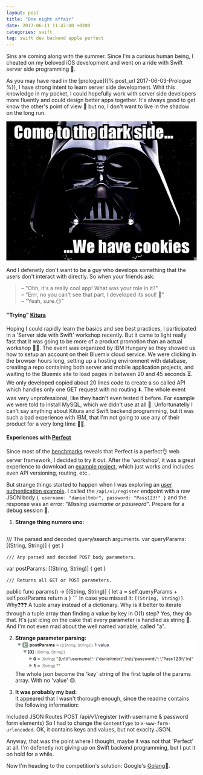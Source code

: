 ```yaml
---
layout: post
title: "One night affair"
date: 2017-06-11 11:47:00 +0200
categories: swift
tag: swift dev backend apple perfect
---
```

Sins are coming along with the summer. Since I'm a curious human being, I cheated on my beloved iOS development and went on a ride with Swift server side programming 🎢.

As you may have read in the [prologue]({% post_url 2017-06-03-Prologue %}), I have strong intent to learn server side development. 
Whit this knowledge in my pocket, I could hopefully work with server side developers more fluently and could design better apps together.
It's always good to get know the other's point of view 👀 but no, I don't want to live in the shadow on the long run.

![darkside][darkside]

And I defenetly don't want to be a guy who develops something that the users don't interact with directly. So when your friends ask: 
<blockquote>
– "Ohh, it's a really cool app! What was your role in it?" <br/>–
"Errr, no you can't see that part, I developed its soul! 👻" <br/>–
"Yeah, sure.😏"
</blockquote>

#### "Trying" [Kitura][kitura]

Hoping I could rapidly learn the basics and see best practices, I participated in a 'Server side with Swift' workshop recently. 
But it came to light really fast that it was going to be more of a product promotion than an actual workshop 🤷‍♂️.
The event was organized by IBM Hungary so they showed us how to setup an account on their Bluemix cloud service. 
We were clicking in the browser hours long, setting up a hosting environment with database, creating a repo containing both server and mobile application projects, and waiting to the Bluemix site to load pages in between 20 and 45 seconds ⏳.
We only ~~developed~~ copied about 20 lines code to create a so called API which handles only one GET request with no routing ⬇️. 
The whole event was very unprofessional, like they hadn't even tested it before. For example we were told to install MySQL, which we didn't use at all 🤦. 
Unfortunatelly I can't say anything about Kitura and Swift backend programming, but it was such a bad experience with IBM, that I'm not going to use any of their product for a very long time 🙅‍♂️.

#### Experiences with [Perfect][perfect]

Since most of the [benchmarks][swift-banchmark] reveals that Perfect is a perfect👌 web server framework, I decided to try it out.
After the 'workshop', it was a great experience to download an [example project][routing-example], which just works and includes even API versioning, routing, etc .

But strange things started to happen when I was exploring an [user authentication example][auth-example].
I called the `/api/v1/register` endpoint with a raw JSON body `{ username: "danieltmbr", password: "Pass123!" }` and the response was an error: *"Missing username or password"*.
Prepare for a debug session 🐛. 
1. **Strange thing numero uno:**
    ```swift
/// The parsed and decoded query/search arguments.
var queryParams: [(String, String)] { get }

    /// Any parsed and decoded POST body parameters.
var postParams: [(String, String)] { get }

    /// Returns all GET or POST parameters.
public func params() -> [(String, String)] {
    let a = self.queryParams + self.postParams
    return a
}
    ```
In case you missed it: `[(String, String)]`. Why❓❓❓ A tuple array instead of a dictionary. 
Why is it better to iterate through a tuple array than finding a value by key in O(1) step? Yes, they do that.
It's just icing on the cake that every parameter is handled as string 🍰.
And I'm not even mad about the well named variable, called "a".

2. **Strange parameter parsing:**
![Post params in a tupple][params]
The whole json become the 'key' string of the first tuple of the params array. With no 'value' 😒.

3. **It was probably my bad:**<br/>
It appeared that I wasn't thorough enough, since the readme contains the following information:
    <blockquote>
Included JSON Routes
POST /api/v1/register (with username & password form elements)
    </blockquote>
So I had to change the `ContentType` to `x-www-form-urlencoded`. OK, it contains keys and values, but not exaclty JSON.

Anyway, that was the point where I thought, maybe it was not that 'Perfect' at all.
I'm defenetly not giving up on Swift backend programming, but I put it on hold for a while.

Now I'm heading to the competition's solution: Google's [Golang][golang]🤞. 

<!--Images-->
[darkside]: /assets/img/memes/darkside.jpg
[params]: /assets/img/posts/perfect-post-params.png

<!--Links-->
[swift-banchmark]:https://medium.com/@rymcol/linux-ubuntu-benchmarks-for-server-side-swift-vs-node-js-db52b9f8270b
[kitura]:http://www.kitura.io
[perfect]:http://perfect.org
[routing-example]:https://github.com/PerfectExamples/Perfect-URLRouting
[auth-example]:https://github.com/PerfectExamples/Perfect-Turnstile-PostgreSQL-Demo
[golang]:https://golang.org